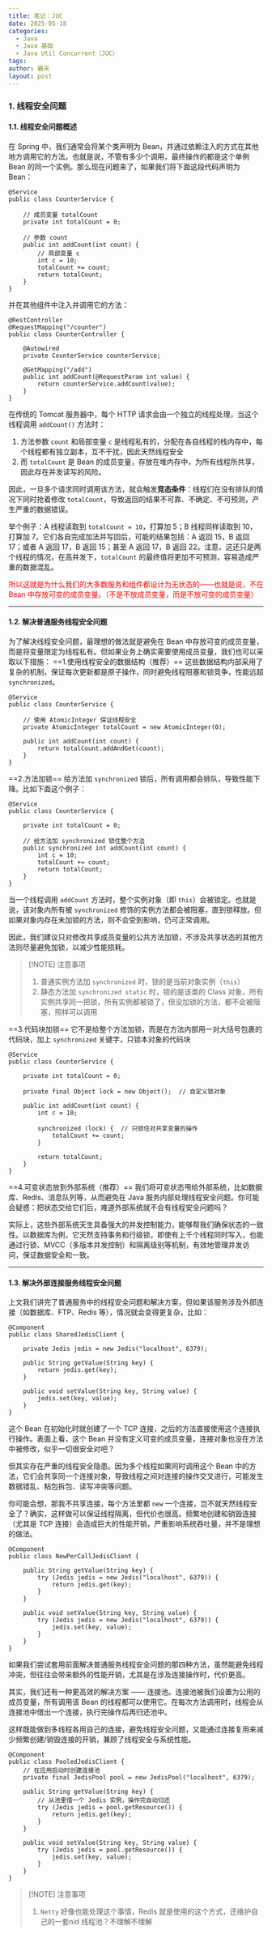 ```yaml
---
title: 笔记：JUC
date: 2025-05-18
categories:
  - Java
  - Java 基础
  - Java Util Concurrent（JUC）
tags: 
author: 霸天
layout: post
---
```





### 1. 线程安全问题

#### 1.1. 线程安全问题概述

在 Spring 中，我们通常会将某个类声明为 Bean，并通过依赖注入的方式在其他地方调用它的方法。也就是说，不管有多少个调用，最终操作的都是这个单例 Bean 的同一个实例。那么现在问题来了，如果我们将下面这段代码声明为 Bean：
```
@Service  
public class CounterService {  
  
    // 成员变量 totalCount
    private int totalCount = 0;  

	// 参数 count
    public int addCount(int count) {  
	    // 局部变量 c
	    int c = 10;
        totalCount += count;  
        return totalCount;  
    }  
}
```


并在其他组件中注入并调用它的方法：
```
@RestController
@RequestMapping("/counter")
public class CounterController {
	
    @Autowired
    private CounterService counterService;

    @GetMapping("/add")
    public int addCount(@RequestParam int value) {
        return counterService.addCount(value);
    }
}
```

在传统的 Tomcat 服务器中，每个 HTTP 请求会由一个独立的线程处理，当这个线程调用 `addCount()` 方法时：
1. 方法参数 `count` 和局部变量 `c` 是线程私有的，分配在各自线程的栈内存中，每个线程都有独立副本，互不干扰，因此天然线程安全
2. 而 `totalCount` 是 Bean 的成员变量，存放在堆内存中，为所有线程所共享，因此存在并发读写的风险。

因此，一旦多个请求同时调用该方法，就会触发**竞态条件**：线程们在没有排队的情况下同时抢着修改 `totalCount`，导致返回的结果不可靠、不确定、不可预测，产生严重的数据错误。

举个例子：A 线程读取到 `totalCount = 10`，打算加 5；B 线程同样读取到 10，打算加 7。它们各自完成加法并写回后，可能的结果包括：A 返回 15，B 返回 17；或者 A 返回 17，B 返回 15；甚至 A 返回 17，B 返回 22。注意，这还只是两个线程的情况，在高并发下，`totalCount` 的最终值将更加不可预测，容易造成严重的数据混乱。

<font color="#ff0000">所以这就是为什么我们的大多数服务和组件都设计为无状态的——也就是说，不在 Bean 中存放可变的成员变量。（不是不放成员变量，而是不放可变的成员变量）</font>

---


#### 1.2. 解决普通服务线程安全问题

为了解决线程安全问题，最理想的做法就是避免在 Bean 中存放可变的成员变量，而是将变量限定为线程私有。但如果业务上确实需要使用成员变量，我们也可以采取以下措施：
==1.使用线程安全的数据结构（推荐）==
这些数据结构内部采用了复杂的机制，保证每次更新都是原子操作，同时避免线程阻塞和锁竞争，性能远超 `synchronized`。
```
@Service
public class CounterService {

    // 使用 AtomicInteger 保证线程安全
    private AtomicInteger totalCount = new AtomicInteger(0);

    public int addCount(int count) {
        return totalCount.addAndGet(count);
    }
}
```


==2.方法加锁==
给方法加 `synchronized` 锁后，所有调用都会排队，导致性能下降。比如下面这个例子：
```
@Service  
public class CounterService {  
  
    private int totalCount = 0;  

    // 给方法加 synchronized 锁住整个方法
    public synchronized int addCount(int count) {  
        int c = 10;
        totalCount += count;  
        return totalCount;  
    }  
}
```
当一个线程调用 `addCount` 方法时，整个实例对象（即 `this`）会被锁定。也就是说，该对象内所有被 `synchronized` 修饰的实例方法都会被阻塞，直到锁释放。但如果对象内存在未加锁的方法，则不会受到影响，仍可正常调用。

因此，我们建议只对修改共享成员变量的公共方法加锁，不涉及共享状态的其他方法则尽量避免加锁，以减少性能损耗。

> [!NOTE] 注意事项
> 1. 普通实例方法加 `synchronized` 时，锁的是当前对象实例（`this`）
> 2. 静态方法加 `synchronized static` 时，锁的是该类的 Class 对象，所有实例共享同一把锁，所有实例都被锁了，但没加锁的方法，都不会被阻塞，照样可以调用


==3.代码块加锁==
它不是给整个方法加锁，而是在方法内部用一对大括号包裹的代码块，加上 `synchronized` 关键字，只锁本对象的代码块
```
@Service  
public class CounterService {  
  
    private int totalCount = 0;  

    private final Object lock = new Object();  // 自定义锁对象

    public int addCount(int count) {  
        int c = 10;

        synchronized (lock) {  // 只锁住对共享变量的操作
            totalCount += count;  
        }

        return totalCount;  
    }  
}
```


==4.可变状态放到外部系统（推荐）==
我们将可变状态甩给外部系统，比如数据库、Redis、消息队列等，从而避免在 Java 服务内部处理线程安全问题。你可能会疑惑：把状态交给它们后，难道外部系统就不会有线程安全问题吗？

实际上，这些外部系统天生具备强大的并发控制能力，能够帮我们确保状态的一致性。以数据库为例，它天然支持事务和行级锁，即使有上千个线程同时写入，也能通过行锁、MVCC（多版本并发控制）和隔离级别等机制，有效地管理并发访问，保证数据安全和一致。

---


#### 1.3. 解决外部连接服务线程安全问题

上文我们讲完了普通服务中的线程安全问题和解决方案，但如果该服务涉及外部连接（如数据库、FTP、Redis 等），情况就会变得更复杂，比如：
```
@Component
public class SharedJedisClient {

    private Jedis jedis = new Jedis("localhost", 6379);

    public String getValue(String key) {
        return jedis.get(key);
    }

    public void setValue(String key, String value) {
        jedis.set(key, value);
    }
}
```

这个 Bean 在初始化时就创建了一个 TCP 连接，之后的方法直接使用这个连接执行操作。表面上看，这个 Bean 并没有定义可变的成员变量，连接对象也没在方法中被修改，似乎一切很安全对吧？

但其实存在严重的线程安全隐患。因为多个线程如果同时调用这个 Bean 中的方法，它们会共享同一个连接对象，导致线程之间对连接的操作交叉进行，可能发生数据错乱、粘包拆包、读写冲突等问题。

你可能会想，那我不共享连接，每个方法里都 `new` 一个连接，岂不就天然线程安全了？确实，这样做可以保证线程隔离，但代价也很高。频繁地创建和销毁连接（尤其是 TCP 连接）会造成巨大的性能开销，严重影响系统吞吐量，并不是理想的做法。
```
@Component
public class NewPerCallJedisClient {

    public String getValue(String key) {
        try (Jedis jedis = new Jedis("localhost", 6379)) {
            return jedis.get(key);
        }
    }

    public void setValue(String key, String value) {
        try (Jedis jedis = new Jedis("localhost", 6379)) {
            jedis.set(key, value);
        }
    }
}
```

如果我们尝试套用前面解决普通服务线程安全问题的那四种方法，虽然能避免线程冲突，但往往会带来额外的性能开销，尤其是在涉及连接操作时，代价更高。

其实，我们还有一种更高效的解决方案 —— 连接池。连接池被我们设置为公用的成员变量，所有调用该 Bean 的线程都可以使用它。在每次方法调用时，线程会从连接池中借出一个连接，执行完操作后再归还池中。

这样既能做到多线程各用自己的连接，避免线程安全问题，又能通过连接复用来减少频繁创建/销毁连接的开销，兼顾了线程安全与系统性能。
```
@Component
public class PooledJedisClient {
    // 在应用启动时创建连接池
    private final JedisPool pool = new JedisPool("localhost", 6379);

    public String getValue(String key) {
        // 从池里借一个 Jedis 实例，操作完自动归还
        try (Jedis jedis = pool.getResource()) {
            return jedis.get(key);
        }
    }

    public void setValue(String key, String value) {
        try (Jedis jedis = pool.getResource()) {
            jedis.set(key, value);
        }
    }
}
```


> [!NOTE] 注意事项
> 1. `Netty` 好像也能处理这个事情，Redis 就是使用的这个方式，还维护自己的一套nid 线程池？不理解不理解
























